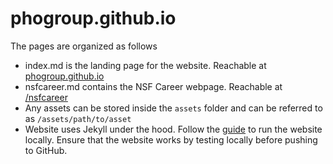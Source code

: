 # phogroup.github.io

The pages are organized as follows

- index.md is the landing page for the website. Reachable at [phogroup.github.io](https://phogroup.github.io)
- nsfcareer.md contains the NSF Career webpage. Reachable at [/nsfcareer](https://phogroup.github.io/nsfcareer)
- Any assets can be stored inside the `assets` folder and can be referred to as `/assets/path/to/asset`
- Website uses Jekyll under the hood. Follow the [guide](https://jekyllrb.com/docs/) to run the website locally. Ensure that the website works by testing locally before pushing to GitHub.
